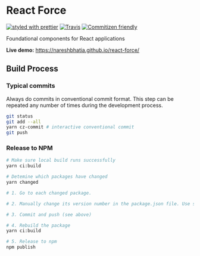 # React Force

[![styled with prettier](https://img.shields.io/badge/styled_with-prettier-ff69b4.svg)](https://github.com/prettier/prettier)
[![Travis](https://img.shields.io/travis/alexjoverm/typescript-library-starter.svg)](https://travis-ci.org/nareshbhatia/react-force)
[![Commitizen friendly](https://img.shields.io/badge/commitizen-friendly-brightgreen.svg)](http://commitizen.github.io/cz-cli/)

Foundational components for React applications

**Live demo:** https://nareshbhatia.github.io/react-force/

## Build Process

### Typical commits
Always do commits in conventional commit format. This step can be repeated any
number of times during the development process.


```bash
git status
git add --all
yarn cz-commit # interactive conventional commit
git push
```


### Release to NPM

```Bash
# Make sure local build runs successfully
yarn ci:build

# Detemine which packages have changed
yarn changed

# 1. Go to each changed package.

# 2. Manually change its version number in the package.json file. Use semver.

# 3. Commit and push (see above)

# 4. Rebuild the package
yarn ci:build

# 5. Release to npm
npm publish
```
